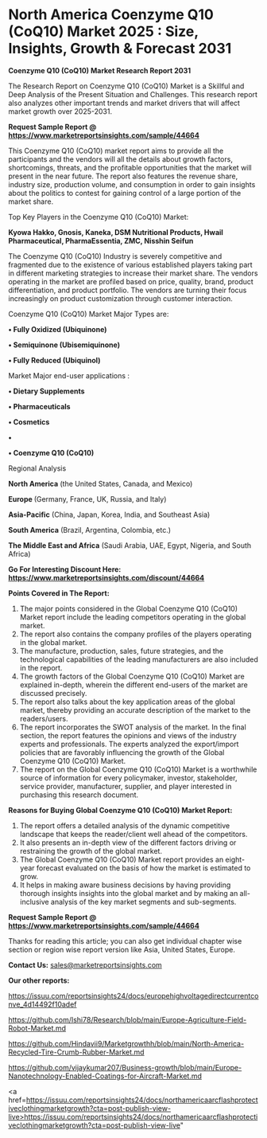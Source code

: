 # North America Coenzyme Q10 (CoQ10) Market 2025 : Size, Insights, Growth & Forecast 2031

<strong>Coenzyme Q10 (CoQ10) Market Research Report 2031</strong>

The Research Report on Coenzyme Q10 (CoQ10) Market is a Skillful and Deep Analysis of the Present Situation and Challenges. This research report also analyzes other important trends and market drivers that will affect market growth over 2025-2031.

<strong>Request Sample Report @ <a href=https://www.marketreportsinsights.com/sample/44664>https://www.marketreportsinsights.com/sample/44664</a></strong>

This Coenzyme Q10 (CoQ10) market report aims to provide all the participants and the vendors will all the details about growth factors, shortcomings, threats, and the profitable opportunities that the market will present in the near future. The report also features the revenue share, industry size, production volume, and consumption in order to gain insights about the politics to contest for gaining control of a large portion of the market share.

Top Key Players in the Coenzyme Q10 (CoQ10) Market:

<strong>Kyowa Hakko, Gnosis, Kaneka, DSM Nutritional Products, Hwail Pharmaceutical, PharmaEssentia, ZMC, Nisshin Seifun</strong>

The Coenzyme Q10 (CoQ10) Industry is severely competitive and fragmented due to the existence of various established players taking part in different marketing strategies to increase their market share. The vendors operating in the market are profiled based on price, quality, brand, product differentiation, and product portfolio. The vendors are turning their focus increasingly on product customization through customer interaction.

Coenzyme Q10 (CoQ10) Market Major Types are:

<strong>•  Fully Oxidized (Ubiquinone)

•  Semiquinone (Ubisemiquinone)

•  Fully Reduced (Ubiquinol)</strong>

Market Major end-user applications :

<strong>•  Dietary Supplements

•  Pharmaceuticals

•  Cosmetics

•  

•  Coenzyme Q10 (CoQ10)</strong>

Regional Analysis

</u><strong><b>North America</b></strong> (the United States, Canada, and Mexico)

<strong><b>Europe </b></strong>(Germany, France, UK, Russia, and Italy)

<strong><b>Asia-Pacific</b></strong> (China, Japan, Korea, India, and Southeast Asia)

<strong><b>South America</b></strong> (Brazil, Argentina, Colombia, etc.)

<strong><b>The Middle East and Africa</b></strong> (Saudi Arabia, UAE, Egypt, Nigeria, and South Africa)

<strong>Go For Interesting Discount Here: <a href=https://www.marketreportsinsights.com/discount/44664>https://www.marketreportsinsights.com/discount/44664</a></strong>

<strong>Points Covered in The Report:</strong>
<ol>
  <li>The major points considered in the Global Coenzyme Q10 (CoQ10) Market report include the leading competitors operating in the global market.</li>
  <li>The report also contains the company profiles of the players operating in the global market.</li>
  <li>The manufacture, production, sales, future strategies, and the technological capabilities of the leading manufacturers are also included in the report.</li>
  <li>The growth factors of the Global Coenzyme Q10 (CoQ10) Market are explained in-depth, wherein the different end-users of the market are discussed precisely.</li>
  <li>The report also talks about the key application areas of the global market, thereby providing an accurate description of the market to the readers/users.</li>
  <li>The report incorporates the SWOT analysis of the market. In the final section, the report features the opinions and views of the industry experts and professionals. The experts analyzed the export/import policies that are favorably influencing the growth of the Global Coenzyme Q10 (CoQ10) Market.</li>
  <li>The report on the Global Coenzyme Q10 (CoQ10) Market is a worthwhile source of information for every policymaker, investor, stakeholder, service provider, manufacturer, supplier, and player interested in purchasing this research document.</li>
</ol>
<strong>Reasons for Buying Global Coenzyme Q10 (CoQ10) Market Report:</strong>

<ol>
  <li>The report offers a detailed analysis of the dynamic competitive landscape that keeps the reader/client well ahead of the competitors.</li>
  <li>It also presents an in-depth view of the different factors driving or restraining the growth of the global market.</li>
  <li>The Global Coenzyme Q10 (CoQ10) Market report provides an eight-year forecast evaluated on the basis of how the market is estimated to grow.</li>
  <li>It helps in making aware business decisions by having providing thorough insights insights into the global market and by making an all-inclusive analysis of the key market segments and sub-segments.</li>
</ol>
<strong>Request Sample Report @ <a href=https://www.marketreportsinsights.com/sample/44664>https://www.marketreportsinsights.com/sample/44664</a></strong>


Thanks for reading this article; you can also get individual chapter wise section or region wise report version like Asia, United States, Europe.

<strong>Contact Us:</strong>
sales@marketreportsinsights.com

<strong>Our other reports:</strong>

<a href=https://issuu.com/reportsinsights24/docs/europehighvoltagedirectcurrentconve_4d14492f10adef>https://issuu.com/reportsinsights24/docs/europehighvoltagedirectcurrentconve_4d14492f10adef</a>

<a href=https://github.com/Ishi78/Research/blob/main/Europe-Agriculture-Field-Robot-Market.md>https://github.com/Ishi78/Research/blob/main/Europe-Agriculture-Field-Robot-Market.md</a>

<a href=https://github.com/Hindavii9/Marketgrowthh/blob/main/North-America-Recycled-Tire-Crumb-Rubber-Market.md>https://github.com/Hindavii9/Marketgrowthh/blob/main/North-America-Recycled-Tire-Crumb-Rubber-Market.md</a>

<a href=https://github.com/vijaykumar207/Business-growth/blob/main/Europe-Nanotechnology-Enabled-Coatings-for-Aircraft-Market.md>https://github.com/vijaykumar207/Business-growth/blob/main/Europe-Nanotechnology-Enabled-Coatings-for-Aircraft-Market.md</a>

<a href=https://issuu.com/reportsinsights24/docs/northamericaarcflashprotectiveclothingmarketgrowth?cta=post-publish-view-live>https://issuu.com/reportsinsights24/docs/northamericaarcflashprotectiveclothingmarketgrowth?cta=post-publish-view-live</a>"
